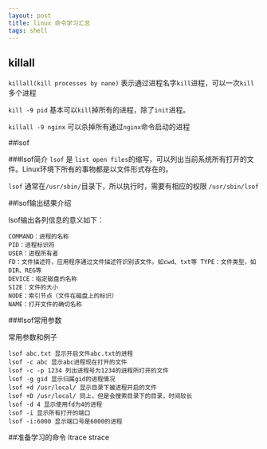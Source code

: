 ```yaml
---
layout: post
title: linux 命令学习汇总
tags: shell
---
```


## killall

`killall(kill processes by nane)` 表示通过进程名字`kill`进程，可以一次`kill`多个进程


`kill -9 pid` 基本可以`kill`掉所有的进程，除了`init`进程。

`killall -9 nginx` 可以杀掉所有通过`nginx`命令启动的进程



##lsof

###lsof简介
`lsof` 是 `list open files`的缩写，可以列出当前系统所有打开的文件。Linux环境下所有的事物都是以文件形式存在的。

`lsof` 通常在`/usr/sbin/`目录下，所以执行时，需要有相应的权限 `/usr/sbin/lsof`

##lsof输出结果介绍

lsof输出各列信息的意义如下：

```
COMMAND：进程的名称
PID：进程标识符
USER：进程所有者
FD：文件描述符，应用程序通过文件描述符识别该文件。如cwd、txt等 TYPE：文件类型，如DIR、REG等
DEVICE：指定磁盘的名称
SIZE：文件的大小
NODE：索引节点（文件在磁盘上的标识）
NAME：打开文件的确切名称
```
###lsof常用参数

常用参数和例子

```
lsof abc.txt 显示开启文件abc.txt的进程
lsof -c abc 显示abc进程现在打开的文件
lsof -c -p 1234 列出进程号为1234的进程所打开的文件
lsof -g gid 显示归属gid的进程情况
lsof +d /usr/local/ 显示目录下被进程开启的文件
lsof +D /usr/local/ 同上，但是会搜索目录下的目录，时间较长
lsof -d 4 显示使用fd为4的进程
lsof -i 显示所有打开的端口 
lsof -i:6000 显示端口号是6000的进程
```

##准备学习的命令 ltrace strace


